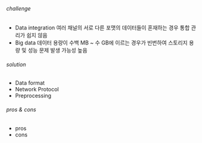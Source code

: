 ###### challenge <br>
- Data integration
  여러 채널의 서로 다른 포맷의 데이터들이 혼재하는 경우 통합 관리가 쉽지 않음
- Big data
  데이터 용량이 수백 MB ~ 수 GB에 이르는 경우가 빈번하여 스토리지 용량 및 성능 문제 발생 가능성 높음
###### solution <br>
 - Data format
 - Network Protocol
 - Preprocessing
###### pros & cons <br>
  - pros
  - cons
